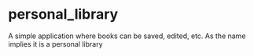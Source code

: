 # personal_library
A simple application where books can be saved, edited, etc. As the name implies it is a personal library
